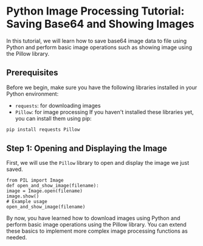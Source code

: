 # Python Image Processing Tutorial: Saving Base64 and Showing Images
In this tutorial, we will learn how to save base64 image data to file using Python and perform basic image
operations such as showing image using the Pillow library.

## Prerequisites
Before we begin, make sure you have the following libraries installed in your Python environment:
- `requests`: for downloading images
- `Pillow`: for image processing
If you haven't installed these libraries yet, you can install them using pip:
```bash
pip install requests Pillow
```
## Step 1: Opening and Displaying the Image
First, we will use the `Pillow` library to open and display the image we just saved.
```
from PIL import Image
def open_and_show_image(filename):
image = Image.open(filename)
image.show()
# Example usage
open_and_show_image(filename)
```
By now, you have learned how to download images using Python and perform basic image
operations using the Pillow library. You can extend these basics to implement more complex image
processing functions as needed.